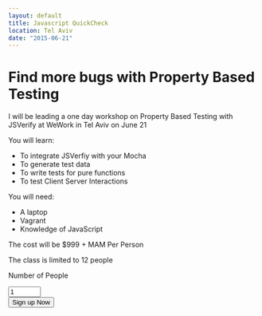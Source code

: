 ```yaml
---
layout: default
title: Javascript QuickCheck
location: Tel Aviv
date: "2015-06-21"
---
```


# Find more bugs with Property Based Testing

I will be leading a one day workshop on Property Based Testing with JSVerify at WeWork in Tel Aviv on June 21

You will learn:

* To integrate JSVerfiy with your Mocha
* To generate test data
* To write tests for pure functions
* To test Client Server Interactions


You will need:

* A laptop
* Vagrant
* Knowledge of JavaScript
 
The cost will be $999 + MAM Per Person

The class is limited to 12 people

<form action='https://www.2checkout.com/checkout/purchase' method='post'>
  <input type='hidden' name='sid' value='202487840'>
  <input type='hidden' name='quantity' value='1'>
  <input type='hidden' name='product_id' value='5'>
  <label>Number of People</label>

  <input name='quantity' type='text' size='5' value="1"><br/>
  <input name='submit' type='submit' class="cta_button" value='Sign up Now'>
</form>
